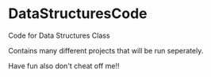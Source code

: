 # DataStructuresCode


Code for Data Structures Class

Contains many different projects that will be run seperately. 

Have fun also don't cheat off me!!
